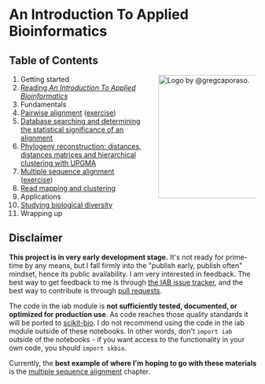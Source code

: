 
# An Introduction To Applied Bioinformatics <link src='017ff3'/> 

## Table of Contents <link src='c62b6e'/> 

<div style="float: right; margin-left: 30px; width: 200px"><img title="Logo by @gregcaporaso." style="float: right;margin-left: 30px;" src="https://raw.github.com/gregcaporaso/An-Introduction-To-Applied-Bioinformatics/master/images/logo.png" align=right height=250/></div>

1. Getting started
  1. [Reading *An Introduction To Applied Bioinformatics*](getting-started/reading-iab.ipynb)
2. Fundamentals
  1. [Pairwise alignment](fundamentals/pairwise-alignment.ipynb) ([exercise](fundamentals/pairwise-alignment-exercises.ipynb))
  2. [Database searching and determining the statistical significance of an alignment](fundamentals/database-searching.ipynb)
  3. [Phylogeny reconstruction: distances, distances matrices and hierarchical clustering with UPGMA](fundamentals/phylogeny-reconstruction.ipynb)
  4. [Multiple sequence alignment](fundamentals/multiple-sequence-alignment.ipynb) ([exercise](fundamentals/msa-assignment.ipynb))
  5. [Read mapping and clustering](fundamentals/sequence-mapping-and-clustering.ipynb?create=1)
3. Applications
  1. [Studying biological diversity](applications/biological-diversity.ipynb)
4. Wrapping up

## Disclaimer <link src='681765'/> 

**This project is in very early development stage.** It's not ready for prime-time by any means, but I fall firmly into the "publish early, publish often" mindset, hence its public availability. I am very interested in feedback. The best way to get feedback to me is through [the IAB issue tracker](https://github.com/gregcaporaso/An-Introduction-To-Applied-Bioinformatics/issues), and the best way to contribute is through [pull requests](https://help.github.com/articles/using-pull-requests).

The code in the iab module is **not sufficiently tested, documented, or optimized for production use**. As code reaches those quality standards it will be ported to [scikit-bio](http://www.scikit-bio.org). I do not recommend using the code in the iab module outside of these notebooks. In other words, don't `import iab` outside of the notebooks - if you want access to the functionality in your own code, you should `import skbio`.

Currently, the **best example of where I'm hoping to go with these materials** is the [multiple sequence alignment](http://nbviewer.ipython.org/github/gregcaporaso/An-Introduction-To-Applied-Bioinformatics/blob/master/algorithms/4-multiple-sequence-alignment.ipynb) chapter.